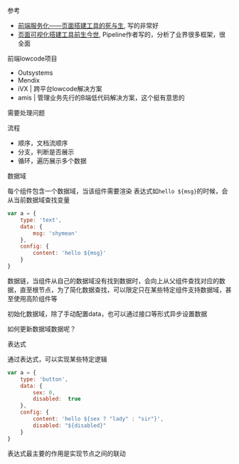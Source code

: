 

参考
* [前端服务化——页面搭建工具的死与生](https://www.cnblogs.com/sskyy/p/6496287.html), 写的非常好
* [页面可视化搭建工具前生今世](https://github.com/CntChen/cntchen.github.io/issues/15), Pipeline作者写的，分析了业界很多框架，很全面



前端lowcode项目

* Outsystems
* Mendix
* iVX | 跨平台lowcode解决方案
* amis | 管理业务先行的B端低代码解决方案，这个挺有意思的

需要处理问题

流程

* 顺序，文档流顺序
* 分支，判断是否展示
* 循环，遍历展示多个数据

数据域

每个组件包含一个数据域，当该组件需要渲染 表达式如`hello ${msg}`的时候，会从当前数据域查找变量

```js
var a = {
    type: 'text',
    data: {
        msg: 'shymean'
    },
    config: {
        content: 'hello ${msg}'    
    }   
}
```

数据链，当组件从自己的数据域没有找到数据时，会向上从父组件查找对应的数据，直至根节点，为了简化数据查找，可以限定只在某些特定组件支持数据域，甚至使用高阶组件等

初始化数据域，除了手动配置data，也可以通过接口等形式异步设置数据

如何更新数据域数据呢？

表达式

通过表达式，可以实现某些特定逻辑

```js
var a = {
    type: 'button',
    data: {
        sex: 0,
        disabled:  true
    },
    config: {
        content: 'hello ${sex ? "lady" : "sir"}',
        disabled: "${disabled}"
    }   
}
```

表达式最主要的作用是实现节点之间的联动
